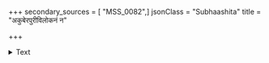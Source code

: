 +++
secondary_sources = [ "MSS_0082",]
jsonClass = "Subhaashita"
title = "अकुबेरपुरीविलोकनं न"

+++

<details><summary>Text</summary>

अकुबेरपुरीविलोकनं न धरासूनुकरं कदाचन।  
अथ तत्प्रतिकारहेतवे- ऽदमयन्तीपतिलोचनं भज॥
</details>
